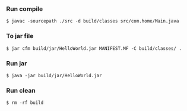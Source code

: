 ### Run compile ###
`$ javac -sourcepath ./src -d build/classes src/com.home/Main.java`
### To jar file ###
`$ jar cfm build/jar/HelloWorld.jar MANIFEST.MF -C build/classes/ .`
### Run jar ###
`$ java -jar build/jar/HelloWorld.jar`
### Run clean ###
`$ rm -rf build`